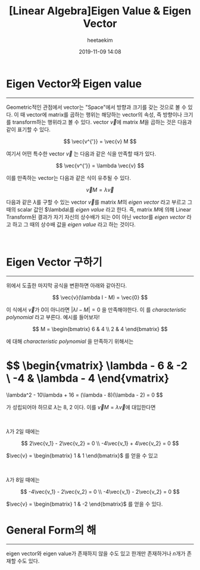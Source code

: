 ﻿---
title: "[Linear Algebra]Eigen Value & Eigen Vector"
layout: post
date: 2019-11-09 14:08
image: /assets/images/markdown.jpg
headerImage: false
tag:
- Graphics
- Linear Algebra
- Eigen Value
- Eigen Vector
category: blog
author: heetaekim
description: Eigen Value, Eigen Vector
MathJax: true
---
# Eigen Vector와 Eigen value
----
Geometric적인 관점에서 vector는 "Space"에서 방향과 크기를 갖는 것으로 볼 수 있다. 이 때 vector에 matrix를 곱하는 행위는 해당하는 vector의 속성, 즉 방향이나 크기를 transform하는 행위라고 볼 수 있다. vector $\vec{v}$에 matrix $M$을 곱하는 것은 다음과 같이 표기할 수 있다.

$$ \vec{v^{'}} = \vec{v} M $$

여기서 어떤 특수한 vector $\vec{v}$ 는 다음과 같은 식을 만족할 때가 있다.

$$ \vec{v^{'}} = \lambda \vec{v} $$

이를 만족하는 vector는 다음과 같은 식이 유추될 수 있다.

$$ \vec{v} M = \lambda \vec{v} $$

다음과 같은 $\lambda$를 구할 수 있는 vector $\vec{v}$를 matrix $M$의 _eigen vector_ 라고 부르고 그 때의 scalar 값인 $\lambda\를 _eigen value_ 라고 한다. 즉, matrix $M$에 의해 Linear Transform된 결과가 자기 자신의 상수배가 되는 0이 아닌 vector를 _eigen vector_ 라고 하고 그 때의 상수배 값을 _eigen value_ 라고 하는 것이다.

&nbsp;&nbsp;&nbsp;&nbsp;

# Eigen Vector 구하기
----
위에서 도출한 마지막 공식을 변환하면 아래와 같아진다.

$$ \vec{v}(\lambda I - M) = \vec{0} $$

이 식에서 $\vec{v}$가 0이 아니라면 $|\lambda I - M| = 0$ 을 만족해야한다. 
이 를 _characteristic polynomial_ 라고 부른다. 예시를 들어보자!

$$
M = 
\begin{bmatrix} 
6 & 4 \\ 
2 & 4 
\end{bmatrix}
$$

에 대해 _characteristic polynomial_ 을 만족하기 위해서는

$$
\begin{vmatrix} 
\lambda - 6 & -2 \\ 
-4 & \lambda - 4 
\end{vmatrix}
 = 
\lambda^2 - 10\lambda + 16 = (\lambda - 8)(\lambda - 2) = 0
$$

가 성립되어야 하므로 $\lambda$는 8, 2 이다. 이를 $\vec{v} M = \lambda \vec{v}$에 대입한다면

&nbsp;&nbsp;&nbsp;&nbsp;

$\lambda$가 2일 때에는 

$$
2\vec{v_1} - 2\vec{v_2} = 0 \\
-4\vec{v_1} + 4\vec{v_2} = 0
$$

$\vec{v} = \begin{bmatrix} 1 & 1 \end{bmatrix}$ 를 얻을 수 있고

&nbsp;&nbsp;&nbsp;&nbsp;

$\lambda$가 8일 때에는 

$$
-4\vec{v_1} - 2\vec{v_2} = 0 \\
-4\vec{v_1} - 2\vec{v_2} = 0
$$

$\vec{v} = \begin{bmatrix} 1 & -2 \end{bmatrix}$ 를 얻을 수 있다.

# General Form의 해
----
eigen vector와 eigen value가 존재하지 않을 수도 있고 한개만 존재하거나 $n$개가 존재할 수도 있다. 